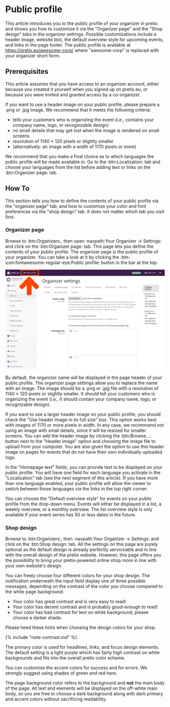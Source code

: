 # Public profile

This article introduces you to the public profile of your organizer in pretix and shows you how to customize it via the "Organizer page" and the "Shop design" tabs in the organizer settings. Possible customizations include a header image, website text, the default overview style for upcoming events, and links in the page footer. The public profile is available at https://pretix.eu/awesome-corp/ where "awesome-corp" is replaced with your organizer short form. 

## Prerequisites

This article assumes that you have access to an organizer account, either because you created it yourself when you signed up on pretix.eu, or because you were invited and granted access by a co-organizer. 

If you want to use a header image on your public profile, please prepare a .png or .jpg image. We recommend that it meets the following criteria: 

 - tells your customers who is organizing the event (i.e., contains your company name, logo, or recognizable design) 
 - no small details that may get lost when the image is rendered on small screens 
 - resolution of 1140 × 120 pixels or slightly smaller 
 - (alternatively: an image with a width of 1170 pixels or more)

We recommend that you make a final choice as to which languages the public profile will be made available in. Go to the :btn:Localization: tab and choose your languages from the list before adding text or links on the :btn:Organizer page: tab. 

## How To

This section tells you how to define the contents of your public profile via the "organizer page" tab, and how to customize your color and font preferences via the "shop design" tab. It does not matter which tab you visit first. 

### Organizer page

Browse to :btn:Organizers:, then open :navpath:Your Organizer → Settings: and click on the :btn:Organizer page: tab. This page lets you define the contents of your public profile. The organizer page is the public profile of your organizer. You can take a look at it by clicking the :btn-icon:fontawesome-regular-eye:Public profile: button in the bar at the top. 

![Organizer settings page, on the organizer page tab, showing the following options: Header image, Use header image in its full size, Use header image also for events without an individually uploaded logo, Homepage text (in multiple languages). The "Public profile" button in the top bar is highlighted.](../assets/screens/organizer/organizer-page-public-profile.png) 

By default, the organizer name will be displayed in the page header of your public profile. The organizer page settings allow you to replace the name with an image. The image should be a .png or .jpg file with a resolution of 1140 × 120 pixels or slightly smaller. It should tell your customers who is organizing the event (i.e., it should contain your company name, logo, or recognizable design). 

If you want to use a larger header image on your public profile, you should check the "Use header image in its full size" box. This option works best with images of 1170 or more pixels in width. In any case, we recommend not using an image with small details, since it will be resized for smaller screens. You can add the header image by clicking the :btn:Browse...: button next to the "Header image" option and choosing the image file to upload from your computer. You are also given the option to use this header image on pages for events that do not have their own individually uploaded logo. 

In the "Homepage text" fields, you can provide text to be displayed on your public profile. You will have one field for each language you activate in the "Localization" tab (see the next segment of this article). If you have more than one language enabled, your public profile will allow the viewer to switch between those languages via the links in the top right corner. 

You can choose the "Default overview style" for events on your public profile from the drop-down menu. Events will either be displayed in a list, a weekly overview, or a monthly overview. The list overview style is only available if your event series has 50 or less dates in the future. 

### Shop design

Browse to :btn:Organizers:, then :navpath:Your Organizer → Settings: and click on the :btn:Shop design: tab. All the settings on this page are purely optional as the default design is already perfectly serviceable and in line with the overall design of the pretix website. However, this page offers you the possibility to bring your pretix-powered online shop more in line with your own website's design. 

You can freely choose four different colors for your shop design. The notification underneath the input field display one of three possible messages, depending on the contrast of the color you choose compared to the white page background: 

 - Your color has great contrast and is very easy to read!
 - Your color has decent contrast and is probably good-enough to read!
 - Your color has bad contrast for text on white background, please choose a darker shade.

Please heed these hints when choosing the design colors for your shop. 

{% include "note-contrast.md" %}

The primary color is used for headlines, links, and focus design elements. The default setting is a light purple which has fairly high contrast on white backgrounds and fits into the overall pretix color scheme. 

You can customize the accent colors for success and for errors. We strongly suggest using shades of green and red here. 

The page background color refers to the background and __not__ the main body of the page. All text and elements will be displayed on the off-white main body, so you are free to choose a dark background along with dark primary and accent colors without sacrificing readability. 